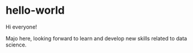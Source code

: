 # hello-world

Hi everyone!

Majo here, looking forward to learn and develop new skills related to data science.
